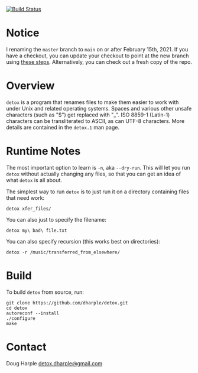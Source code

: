 [![Build Status](https://travis-ci.com/dharple/detox.svg?branch=master)](https://travis-ci.com/dharple/detox)

# Notice

I renaming the `master` branch to `main` on or after February 15th, 2021.  If 
you have a checkout, you can update your checkout to point at the new branch 
using [these steps](https://gist.github.com/dharple/79b51d1c2fc0fea64fb84659581a6dc9).
Alternatively, you can check out a fresh copy of the repo.

# Overview

`detox` is a program that renames files to make them easier to work with under
Unix and related operating systems.  Spaces and various other unsafe
characters (such as "$") get replaced with "_".  ISO 8859-1 (Latin-1)
characters can be transliterated to ASCII, as can UTF-8 characters.
More details are contained in the `detox.1` man page.

# Runtime Notes

The most important option to learn is `-n`, aka `--dry-run`.  This will let you
run `detox` without actually changing any files, so that you can get an idea
of what `detox` is all about.

The simplest way to run `detox` is to just run it on a directory containing
files that need work:

	detox xfer_files/

You can also just to specify the filename:

	detox my\ bad\ file.txt

You can also specify recursion (this works best on directories):

	detox -r /music/transferred_from_elsewhere/

# Build

To build `detox` from source, run:

```
git clone https://github.com/dharple/detox.git
cd detox
autoreconf --install
./configure
make
```

# Contact

Doug Harple <detox.dharple@gmail.com>
